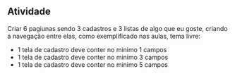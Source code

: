 ## Atividade

Criar  6 pagiunas sendo 3 cadastros e 3 listas de algo que eu goste, criando a navegação entre elas, como exemplificado nas aulas, tema livre:

- 1 tela de cadastro deve conter no minimo 1 campos
- 1 tela de cadastro deve conter no minimo 3 campos
- 1 tela de cadastro deve conter no minimo 5 campos